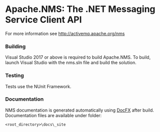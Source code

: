 # Apache.NMS: The .NET Messaging Service Client API
For more information see http://activemq.apache.org/nms

### Building
Visual Studio 2017 or above is required to build Apache.NMS. To build, launch Visual Studio with the nms.sln file and build the solution.

### Testing
Tests use the NUnit Framework. 

### Documentation 
NMS documentation is generated automatically using [DocFX](https://dotnet.github.io/docfx/) after build. Documentation files are available under folder:

`<root_directory>\docs\_site`